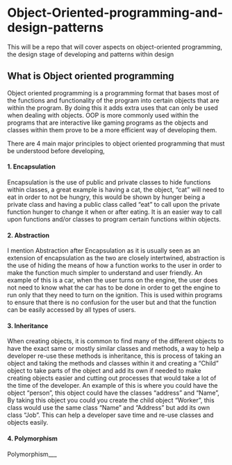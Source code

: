 # Object-Oriented-programming-and-design-patterns
This will be a repo that will cover aspects on object-oriented programming, the design stage of developing and patterns within design


## What is Object oriented programming

Object oriented programming is a programming format that bases most of the functions and functionality of the program into certain objects that are within the program. By doing this it adds extra uses that can only be used when dealing with objects. OOP is more commonly used within the programs that are interactive like gaming programs as the objects and classes within them prove to be a more efficient way of developing them.

There are 4 main major principles to object oriented programming that must be understood before developing,

#### 1. Encapsulation
Encapsulation is the use of public and private classes to hide functions within classes, a great example is having a cat, the object, “cat” will need to eat in order to not be hungry, this would be shown by hunger being a private class and having a public class called “eat” to call upon the private function hunger to change it when or after eating. It is an easier way to call upon functions and/or classes to program certain functions within objects.

#### 2. Abstraction
I mention Abstraction after Encapsulation as it is usually seen as an extension of encapsulation as the two are closely intertwined, abstraction is the use of hiding the means of how a function works to the user in order to make the function much simpler to understand and user friendly. An example of this is a car, when the user turns on the engine, the user does not need to know what the car has to be done in order to get the engine to run only that they need to turn on the ignition. This is used within programs to ensure that there is no confusion for the user but and that the function can be easily accessed by all types of users.

#### 3. Inheritance
When creating objects, it is common to find many of the different objects to have the exact same or mostly similar classes and methods, a way to help a developer re-use these methods is inheritance, this is process of taking an object and taking the methods and classes within it and creating a “Child” object to take parts of the object and add its own if needed to make creating objects easier and cutting out processes that would take a lot of the time of the developer. An example of this is where you could have the object “person”, this object could have the classes “address” and “Name”, By taking this object you could you create the child object “Worker”, this class would use the same class “Name” and “Address” but add its own class “Job”. This can help a developer save time and re-use classes and objects easily.

#### 4. Polymorphism
Polymorphism___
